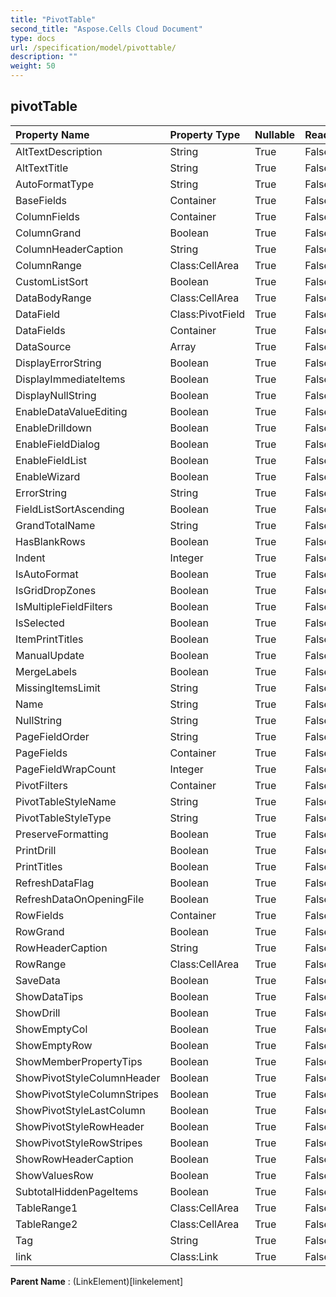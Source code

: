 ```yaml
---
title: "PivotTable"
second_title: "Aspose.Cells Cloud Document"
type: docs
url: /specification/model/pivottable/
description: ""
weight: 50
---
```


## **pivotTable**

 

| Property Name | Property Type | Nullable |  ReadOnly | DefaultValue | Description | 
| :- | :- | :- |:- |  :- | :- |
| AltTextDescription | String | True |  False |  |  |  
| AltTextTitle | String | True |  False |  |  |  
| AutoFormatType | String | True |  False |  |  |  
| BaseFields | Container | True |  False |  |  |  
| ColumnFields | Container | True |  False |  |  |  
| ColumnGrand | Boolean | True |  False |  |  |  
| ColumnHeaderCaption | String | True |  False |  |  |  
| ColumnRange | Class:CellArea | True |  False |  |  |  
| CustomListSort | Boolean | True |  False |  |  |  
| DataBodyRange | Class:CellArea | True |  False |  |  |  
| DataField | Class:PivotField | True |  False |  |  |  
| DataFields | Container | True |  False |  |  |  
| DataSource | Array<String> | True |  False |  |  |  
| DisplayErrorString | Boolean | True |  False |  |  |  
| DisplayImmediateItems | Boolean | True |  False |  |  |  
| DisplayNullString | Boolean | True |  False |  |  |  
| EnableDataValueEditing | Boolean | True |  False |  |  |  
| EnableDrilldown | Boolean | True |  False |  |  |  
| EnableFieldDialog | Boolean | True |  False |  |  |  
| EnableFieldList | Boolean | True |  False |  |  |  
| EnableWizard | Boolean | True |  False |  |  |  
| ErrorString | String | True |  False |  |  |  
| FieldListSortAscending | Boolean | True |  False |  |  |  
| GrandTotalName | String | True |  False |  |  |  
| HasBlankRows | Boolean | True |  False |  |  |  
| Indent | Integer | True |  False |  |  |  
| IsAutoFormat | Boolean | True |  False |  |  |  
| IsGridDropZones | Boolean | True |  False |  |  |  
| IsMultipleFieldFilters | Boolean | True |  False |  |  |  
| IsSelected | Boolean | True |  False |  |  |  
| ItemPrintTitles | Boolean | True |  False |  |  |  
| ManualUpdate | Boolean | True |  False |  |  |  
| MergeLabels | Boolean | True |  False |  |  |  
| MissingItemsLimit | String | True |  False |  |  |  
| Name | String | True |  False |  |  |  
| NullString | String | True |  False |  |  |  
| PageFieldOrder | String | True |  False |  |  |  
| PageFields | Container | True |  False |  |  |  
| PageFieldWrapCount | Integer | True |  False |  |  |  
| PivotFilters | Container | True |  False |  |  |  
| PivotTableStyleName | String | True |  False |  |  |  
| PivotTableStyleType | String | True |  False |  |  |  
| PreserveFormatting | Boolean | True |  False |  |  |  
| PrintDrill | Boolean | True |  False |  |  |  
| PrintTitles | Boolean | True |  False |  |  |  
| RefreshDataFlag | Boolean | True |  False |  |  |  
| RefreshDataOnOpeningFile | Boolean | True |  False |  |  |  
| RowFields | Container | True |  False |  |  |  
| RowGrand | Boolean | True |  False |  |  |  
| RowHeaderCaption | String | True |  False |  |  |  
| RowRange | Class:CellArea | True |  False |  |  |  
| SaveData | Boolean | True |  False |  |  |  
| ShowDataTips | Boolean | True |  False |  |  |  
| ShowDrill | Boolean | True |  False |  |  |  
| ShowEmptyCol | Boolean | True |  False |  |  |  
| ShowEmptyRow | Boolean | True |  False |  |  |  
| ShowMemberPropertyTips | Boolean | True |  False |  |  |  
| ShowPivotStyleColumnHeader | Boolean | True |  False |  |  |  
| ShowPivotStyleColumnStripes | Boolean | True |  False |  |  |  
| ShowPivotStyleLastColumn | Boolean | True |  False |  |  |  
| ShowPivotStyleRowHeader | Boolean | True |  False |  |  |  
| ShowPivotStyleRowStripes | Boolean | True |  False |  |  |  
| ShowRowHeaderCaption | Boolean | True |  False |  |  |  
| ShowValuesRow | Boolean | True |  False |  |  |  
| SubtotalHiddenPageItems | Boolean | True |  False |  |  |  
| TableRange1 | Class:CellArea | True |  False |  |  |  
| TableRange2 | Class:CellArea | True |  False |  |  |  
| Tag | String | True |  False |  |  |  
| link | Class:Link | True |  False |  |  |  

**Parent Name** : (LinkElement)[linkelement]

